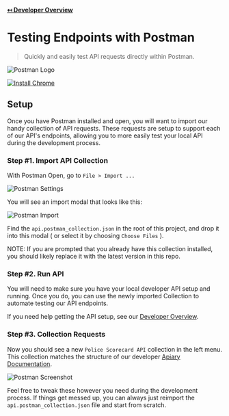 **[↤ Developer Overview](../README.md)**

# Testing Endpoints with Postman

> Quickly and easily test API requests directly within Postman.

![Postman Logo](https://policescorecard-github.s3.amazonaws.com/api/postman-logo.png "Postman Logo")

[![Install Chrome](https://img.shields.io/badge/Download-Postman-fd6c35.svg?style=for-the-badge)](https://www.getpostman.com/downloads/)

## Setup

Once you have Postman installed and open, you will want to import our handy collection of API requests.  These requests are setup to support each of our API's endpoints, allowing you to more easily test your local API during the development process.

### Step #1. Import API Collection

With Postman Open, go to `File > Import ...`

![Postman Settings](https://policescorecard-github.s3.amazonaws.com/api/postman-setting.png "Postman Settings")

You will see an import modal that looks like this:

![Postman Import](https://policescorecard-github.s3.amazonaws.com/api/postman-import.png "Postman Import")

Find the `api.postman_collection.json` in the root of this project, and drop it into this modal ( or select it by choosing `Choose Files` ).

NOTE: If you are prompted that you already have this collection installed, you should likely replace it with the latest version in this repo.

### Step #2. Run API

You will need to make sure you have your local developer API setup and running.  Once you do, you can use the newly imported Collection to automate testing our API endpoints.

If you need help getting the API setup, see our [Developer Overview](../README.md).

### Step #3. Collection Requests

Now you should see a new `Police Scorecard API` collection in the left menu.  This collection matches the structure of our developer [Apiary Documentation](https://policescorecard.docs.apiary.io/).

![Postman Screenshot](https://policescorecard-github.s3.amazonaws.com/api/postman-screenshot.png "Postman Screenshot")

Feel free to tweak these however you need during the development process. If things get messed up, you can always just reimport the `api.postman_collection.json` file and start from scratch.
